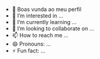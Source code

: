 - 👋 Boas vunda ao meu perfil
- 👀 I’m interested in ...
- 🌱 I’m currently learning ...
- 💞️ I’m looking to collaborate on ...
- 📫 How to reach me ...
- 😄 Pronouns: ...
- ⚡ Fun fact: ...

<!---
Alessan4529R/Alessan4529R is a ✨ special ✨ repository because its `README.md` (this file) appears on your GitHub profile.
You can click the Preview link to take a look at your changes.
--->
